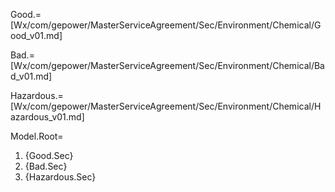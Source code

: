 Good.=[Wx/com/gepower/MasterServiceAgreement/Sec/Environment/Chemical/Good_v01.md]

Bad.=[Wx/com/gepower/MasterServiceAgreement/Sec/Environment/Chemical/Bad_v01.md]

Hazardous.=[Wx/com/gepower/MasterServiceAgreement/Sec/Environment/Chemical/Hazardous_v01.md]

Model.Root=<ol><li>{Good.Sec}<li>{Bad.Sec}<li>{Hazardous.Sec}</ol>
